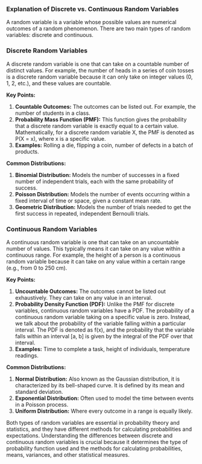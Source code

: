 ### Explanation of Discrete vs. Continuous Random Variables

A random variable is a variable whose possible values are numerical outcomes of a random phenomenon. There are two main types of random variables: discrete and continuous.

### Discrete Random Variables

A discrete random variable is one that can take on a countable number of distinct values. For example, the number of heads in a series of coin tosses is a discrete random variable because it can only take on integer values (0, 1, 2, etc.), and these values are countable.

**Key Points:**

1. **Countable Outcomes:** The outcomes can be listed out. For example, the number of students in a class.
2. **Probability Mass Function (PMF):** This function gives the probability that a discrete random variable is exactly equal to a certain value. Mathematically, for a discrete random variable X, the PMF is denoted as P(X = x), where x is a specific value.
3. **Examples:** Rolling a die, flipping a coin, number of defects in a batch of products.

**Common Distributions:**

1. **Binomial Distribution:** Models the number of successes in a fixed number of independent trials, each with the same probability of success.
2. **Poisson Distribution:** Models the number of events occurring within a fixed interval of time or space, given a constant mean rate.
3. **Geometric Distribution:** Models the number of trials needed to get the first success in repeated, independent Bernoulli trials.

### Continuous Random Variables

A continuous random variable is one that can take on an uncountable number of values. This typically means it can take on any value within a continuous range. For example, the height of a person is a continuous random variable because it can take on any value within a certain range (e.g., from 0 to 250 cm).

**Key Points:**

1. **Uncountable Outcomes:** The outcomes cannot be listed out exhaustively. They can take on any value in an interval.
2. **Probability Density Function (PDF):** Unlike the PMF for discrete variables, continuous random variables have a PDF. The probability of a continuous random variable taking on a specific value is zero. Instead, we talk about the probability of the variable falling within a particular interval. The PDF is denoted as f(x), and the probability that the variable falls within an interval [a, b] is given by the integral of the PDF over that interval.
3. **Examples:** Time to complete a task, height of individuals, temperature readings.

**Common Distributions:**

1. **Normal Distribution:** Also known as the Gaussian distribution, it is characterized by its bell-shaped curve. It is defined by its mean and standard deviation.
2. **Exponential Distribution:** Often used to model the time between events in a Poisson process.
3. **Uniform Distribution:** Where every outcome in a range is equally likely.

Both types of random variables are essential in probability theory and statistics, and they have different methods for calculating probabilities and expectations. Understanding the differences between discrete and continuous random variables is crucial because it determines the type of probability function used and the methods for calculating probabilities, means, variances, and other statistical measures.